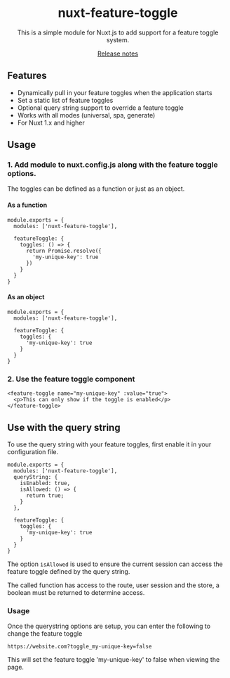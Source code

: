 <h1 align="center">nuxt-feature-toggle</h1>
<p align="center">This is a simple module for Nuxt.js to add support for a feature toggle system.</p>

<p align="center">
  <a href="./CHANGELOG.md">Release notes</a>
</p>

## Features
- Dynamically pull in your feature toggles when the application starts
- Set a static list of feature toggles
- Optional query string support to override a feature toggle
- Works with all modes (universal, spa, generate)
- For Nuxt 1.x and higher

## Usage

### 1. Add module to nuxt.config.js along with the feature toggle options.

The toggles can be defined as a function or just as an object.

#### As a function
```
module.exports = {
  modules: ['nuxt-feature-toggle'],

  featureToggle: {
    toggles: () => {
      return Promise.resolve({
        'my-unique-key': true
      })
    }
  }
}
```

#### As an object
```
module.exports = {
  modules: ['nuxt-feature-toggle'],

  featureToggle: {
    toggles: {
      'my-unique-key': true
    }
  }
}
```

### 2. Use the feature toggle component

```
<feature-toggle name="my-unique-key" :value="true">
  <p>This can only show if the toggle is enabled</p>
</feature-toggle>
```

## Use with the query string

To use the query string with your feature toggles, first enable it in your configuration file.

```
module.exports = {
  modules: ['nuxt-feature-toggle'],
  queryString: {
    isEnabled: true,
    isAllowed: () => {
      return true;
    }
  },

  featureToggle: {
    toggles: {
      'my-unique-key': true
    }
  }
}
```

The option `isAllowed` is used to ensure the current session can access the feature toggle defined by the query string.

The called function has access to the route, user session and the store, a boolean must be returned to determine access.

### Usage

Once the querystring options are setup, you can enter the following to change the feature toggle

```
https://website.com?toggle_my-unique-key=false
```

This will set the feature toggle 'my-unique-key' to false when viewing the page.